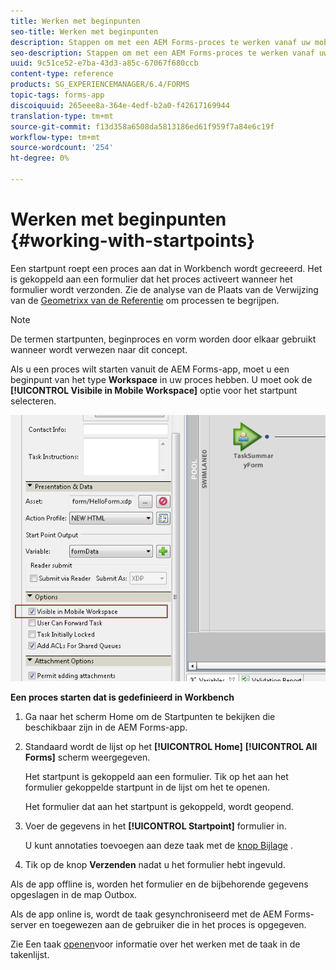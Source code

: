 ```yaml
---
title: Werken met beginpunten
seo-title: Werken met beginpunten
description: Stappen om met een AEM Forms-proces te werken vanaf uw mobiele apparaat dat is gedefinieerd in Workbench.
seo-description: Stappen om met een AEM Forms-proces te werken vanaf uw mobiele apparaat dat is gedefinieerd in Workbench.
uuid: 9c51ce52-e7ba-43d3-a85c-67067f680ccb
content-type: reference
products: SG_EXPERIENCEMANAGER/6.4/FORMS
topic-tags: forms-app
discoiquuid: 265eee8a-364e-4edf-b2a0-f42617169944
translation-type: tm+mt
source-git-commit: f13d358a6508da5813186ed61f959f7a84e6c19f
workflow-type: tm+mt
source-wordcount: '254'
ht-degree: 0%

---
```



# Werken met beginpunten {#working-with-startpoints}

Een startpunt roept een proces aan dat in Workbench wordt gecreeerd. Het is gekoppeld aan een formulier dat het proces activeert wanneer het formulier wordt verzonden. Zie de analyse van de Plaats van de Verwijzing van de [Geometrixx van de Referentie](/help/forms/using/finance-reference-site-walkthrough.md) om processen te begrijpen.

>[!NOTE]
>
>De termen startpunten, beginproces en vorm worden door elkaar gebruikt wanneer wordt verwezen naar dit concept.

Als u een proces wilt starten vanuit de AEM Forms-app, moet u een beginpunt van het type **Workspace** in uw proces hebben. U moet ook de **[!UICONTROL Visibile in Mobile Workspace]** optie voor het startpunt selecteren.

![mws_startpoint_select_option](assets/mws_startpoint_select_option.png)

**Een proces starten dat is gedefinieerd in Workbench**

1. Ga naar het scherm [](/help/forms/using/home-screen.md)Home om de Startpunten te bekijken die beschikbaar zijn in de AEM Forms-app.
1. Standaard wordt de lijst op het **[!UICONTROL Home]** **[!UICONTROL All Forms]** scherm weergegeven.

   Het startpunt is gekoppeld aan een formulier. Tik op het aan het formulier gekoppelde startpunt in de lijst om het te openen.

   Het formulier dat aan het startpunt is gekoppeld, wordt geopend.

1. Voer de gegevens in het **[!UICONTROL Startpoint]** formulier in.

   U kunt annotaties toevoegen aan deze taak met de [knop Bijlage](/help/forms/using/add-attachments.md) .

1. Tik op de knop **Verzenden** nadat u het formulier hebt ingevuld.

Als de app offline is, worden het formulier en de bijbehorende gegevens opgeslagen in de map Outbox.

Als de app online is, wordt de taak gesynchroniseerd met de AEM Forms-server en toegewezen aan de gebruiker die in het proces is opgegeven.

Zie Een taak [openen](/help/forms/using/open-task.md)voor informatie over het werken met de taak in de takenlijst.
